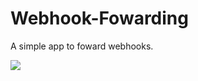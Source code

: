 # Webhook-Fowarding
A simple app to foward webhooks.
  
![](https://dcbadge.limes.pink/api/shield/1207000339572723762)

